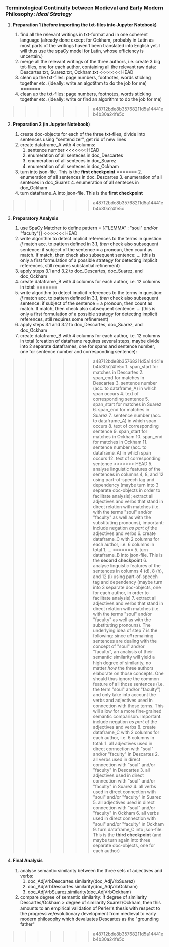 ### Terminological Continuity between Medieval and Early Modern Philosophy: *Ideal Strategy*

1. **Preparation 1 (before importing the txt-files into Jupyter Notebook)**

    1. find all the relevant writings in txt-format and in one coherent language (already done except for Ockham, probably in Latin as most parts of the writings haven't been translated into English yet. I will thus use the spaCy model for Latin, whose efficiency is uncertain.)
    2. merge all the relevant writings of the three authors, i.e. create 3 big txt-files, one for each author, containing all the relevant raw data: Descartes.txt, Suarez.txt, Ockham.txt
<<<<<<< HEAD
    3. clean up the txt-files: page numbers, footnotes, words sticking together etc. (ideally: write an algotithm to do the job for me)
=======
    3. clean up the txt-files: page numbers, footnotes, words sticking together etc. (ideally: write or find an algorithm to do the job for me)
>>>>>>> a48712bde8b35768211d5a14441eb4b30a24fe5c


2. **Preparation 2 (in Jupyter Notebook)**

    1. create doc-objects for each of the three txt-files, divide into sentences using "sentencizer", get rid of new lines
    2. create dataframe_A with 4 columns:
        1. sentence number
<<<<<<< HEAD
        2. enumeration of all senteces in doc_Descartes
        3. enumeration of all senteces in doc_Suarez
        4. enumeration of all senteces in doc_Ockham
    3. turn into json-file. This is the **first checkpoint**
=======
        2. enumeration of all sentences in doc_Descartes
        3. enumeration of all senteces in doc_Suarez
        4. enumeration of all senteces in doc_Ockham
    3. turn dataframe_A into json-file. This is the **first checkpoint**
>>>>>>> a48712bde8b35768211d5a14441eb4b30a24fe5c


3. **Preparatory Analysis**

    1. use SpaCy Matcher to define pattern = [{"LEMMA" : "soul" *and/or* "faculty"}]
<<<<<<< HEAD
    2. write algorithm to detect implicit references to the terms in question: *if* match acc. to pattern defined in 3.1, *then* check also subsequent sentence: if subject of the sentence = a pronoun, then count as match. If match, then check also subsequent sentence: ... (this is only a first formulation of a possible strategy for detecting implicit references, still requires substantial refinement)
    3. apply steps 3.1 and 3.2 to doc_Descartes, doc_Suarez, and doc_Ockham
    4. create dataframe_B with 4 columns for each author, i.e. 12 columns in total:
=======
    2. write algorithm to detect implicit references to the terms in question: *if* match acc. to pattern defined in 3.1, *then* check also subsequent sentence: if subject of the sentence = a pronoun, then count as match. If match, then check also subsequent sentence: ... (this is only a first formulation of a possible strategy for detecting implicit references, still requires some refinement)
    3. apply steps 3.1 and 3.2 to doc_Descartes, doc_Suarez, and doc_Ockham
    4. create dataframe_B with 4 columns for each author, i.e. 12 columns in total (creation of dataframe requires several steps, maybe divide into 2 separate dataframes, one for spans and sentence number, one for sentence number and corresponding sentence):
>>>>>>> a48712bde8b35768211d5a14441eb4b30a24fe5c
        1. span_start for matches in Descartes
        2. span_end for matches in Descartes
        3. sentence number (acc. to dataframe_A) in which span occurs
        4. text of corresponding sentence
        5.  span_start for matches in Suarez
        6. span_end for matches in Suarez
        7. sentence number (acc. to dataframe_A) in which span occurs
        8. text of corresponding sentence
        9.  span_start for matches in Ockham
        10. span_end for matches in Ockham
        11. sentence number (acc. to dataframe_A) in which span occurs
        12. text of corresponding sentence
<<<<<<< HEAD
    5. analyse linguistic features of the sentences in columns 4, 8, and  12 using part-of-speech tag and dependency (maybe turn into 3 separate doc-objects in order to facilitate analysis); extract all adjectives and verbs that stand in direct relation with matches (i.e. with the terms "soul" and/or "faculty" as well as with the substituting pronouns), important: include negation *as part of* the adjectives and verbs
    6. create dataframe_C with 2 columns for each author, i.e. 6 columns in total
        1. ... 
=======
    5. turn dataframe_B into json-file. This is the **second checkpoint**
    6. analyse linguistic features of the sentences in columns 4 (d), 8 (h), and  12 (l) using part-of-speech tag and dependency (maybe turn into 3 separate doc-objects, one for each author, in order to facilitate analysis)
    7. extract all adjectives and verbs that stand in direct relation with matches (i.e. with the terms "soul" and/or "faculty" as well as with the substituting pronouns). The underlying idea of step 7 is the following: since *all* remaining sentences are dealing with the concept of "soul" and/or "faculty", an analysis of their semantic similarity will yield a high degree of similarity, no matter *how* the three authors elaborate on those concepts. One should thus ignore the common feature of all those sentences (i.e. the term "soul" and/or "faculty") and only take into account the verbs and adjectives used in connection with those terms. This will allow for a more fine-grained semantic comparison. Important: include negation *as part of* the adjectives and verbs
    8. create dataframe_C with 2 columns for each author, i.e. 6 columns in total:
        1. all adjectives used in direct connection with "soul" and/or "faculty" in Descartes
        2. all verbs used in direct connection with "soul" and/or "faculty" in Descartes
        3. all adjectives used in direct connection with "soul" and/or "faculty" in Suarez
        4. all verbs used in direct connection with "soul" and/or "faculty" in Suarez
        5. all adjectives used in direct connection with "soul" and/or "faculty" in Ockham
        6. all verbs used in direct connection with "soul" and/or "faculty" in Ockham
    9. turn dataframe_C into json-file. This is the **third checkpoint** (and maybe turn again into three separate doc-objects, one for each author)


4. **Final Analysis**

    1. analyse semantic similarity between the three sets of adjectives and verbs:
        1.  doc_AdjVrbDescartes.similarity(doc_AdjVrbSuarez)
        2.  doc_AdjVrbDescartes.similarity(doc_AdjVrbOckham)
        3.  doc_AdjVrbSuarez.similarity(doc_AdjVrbOckham)
    2. compare degree of semantic similarity: if degree of similarity Descartes/Ockham > degree of similarity Suarez/Ockham, then this amounts to an empirical validation of Perler's thesis with respect to the progressive/evolutionary development from medieval to early modern philosophy which devaluates Descartes as the "grounding father"
>>>>>>> a48712bde8b35768211d5a14441eb4b30a24fe5c
